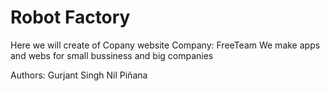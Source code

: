 # Robot Factory


Here we will create of Copany website Company: FreeTeam We make apps and webs for small bussiness and big companies

Authors: Gurjant Singh Nil Piñana
